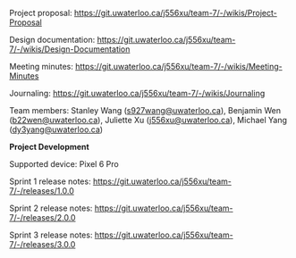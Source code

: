 Project proposal: https://git.uwaterloo.ca/j556xu/team-7/-/wikis/Project-Proposal

Design documentation: https://git.uwaterloo.ca/j556xu/team-7/-/wikis/Design-Documentation

Meeting minutes: https://git.uwaterloo.ca/j556xu/team-7/-/wikis/Meeting-Minutes 

Journaling: https://git.uwaterloo.ca/j556xu/team-7/-/wikis/Journaling 

Team members: Stanley Wang (s927wang@uwaterloo.ca), Benjamin Wen (b22wen@uwaterloo.ca), Juliette Xu (j556xu@uwaterloo.ca), Michael Yang (dy3yang@uwaterloo.ca)


**Project Development**

Supported device: Pixel 6 Pro

Sprint 1 release notes: https://git.uwaterloo.ca/j556xu/team-7/-/releases/1.0.0

Sprint 2 release notes: https://git.uwaterloo.ca/j556xu/team-7/-/releases/2.0.0

Sprint 3 release notes: https://git.uwaterloo.ca/j556xu/team-7/-/releases/3.0.0
